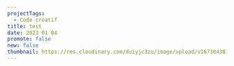 ```yaml
---
projectTags:
  - Code créatif
title: test
date: 2023 01 04
promote: false
new: false
thumbnail: https://res.cloudinary.com/duiyjc3zu/image/upload/v1673043810/sample.jpg
---
```

